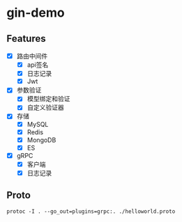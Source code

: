 # gin-demo

## Features

- [x] 路由中间件
    - [x] api签名
    - [x] 日志记录
    - [x] Jwt
- [x] 参数验证
    - [x] 模型绑定和验证
    - [x] 自定义验证器
- [x] 存储
    - [x] MySQL
    - [x] Redis
    - [x] MongoDB
    - [x] ES
- [x] gRPC
    - [x] 客户端
    - [x] 日志记录

## Proto
```apple js
protoc -I . --go_out=plugins=grpc:. ./helloworld.proto
```
